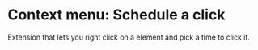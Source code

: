 # Context menu: Schedule a click

Extension that lets you right click on a element and pick a time to click it.

